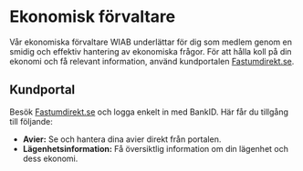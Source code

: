 # Ekonomisk förvaltare

Vår ekonomiska förvaltare WIAB underlättar för dig som medlem genom en smidig
och effektiv hantering av ekonomiska frågor. För att hålla koll på din ekonomi
och få relevant information, använd kundportalen
[Fastumdirekt.se](https://www.fastumdirekt.se).

## Kundportal

Besök [Fastumdirekt.se](https://www.fastumdirekt.se) och logga enkelt in med
BankID. Här får du tillgång till följande:

- **Avier:** Se och hantera dina avier direkt från portalen.
- **Lägenhetsinformation:** Få översiktlig information om din lägenhet och dess
  ekonomi.
